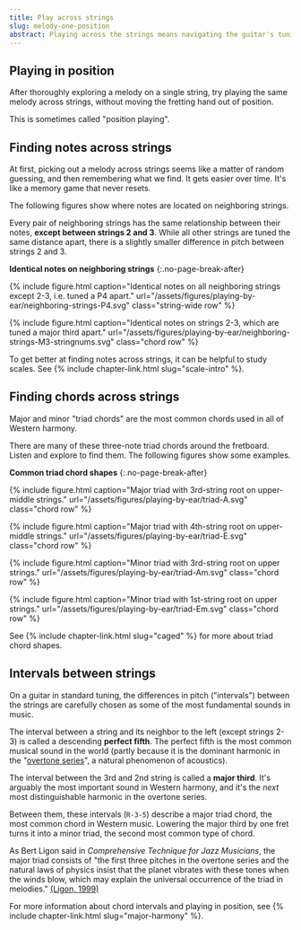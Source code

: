 ```yaml
---
title: Play across strings 
slug: melody-one-position
abstract: Playing across the strings means navigating the guitar's tuning. 
---
```


## Playing in position

After thoroughly exploring a melody on a single string,
try playing the same melody across strings,
without moving the fretting hand out of position.

This is sometimes called "position playing".

## Finding notes across strings

At first,
picking out a melody across strings seems like a matter of random guessing,
and then remembering what we find.
It gets easier over time.
It's like a memory game that never resets.

The following figures show where notes are located on neighboring strings.

Every pair of neighboring strings has the same relationship between their notes,
**except between strings 2 and 3**.
While all other strings are tuned the same distance apart,
there is a slightly smaller difference in pitch between strings 2 and 3.

**Identical notes on neighboring strings**
{:.no-page-break-after}

{% include figure.html
    caption="Identical notes on all neighboring strings except 2-3, i.e. tuned a P4 apart."
    url="/assets/figures/playing-by-ear/neighboring-strings-P4.svg"
    class="string-wide row"
%}

{% include figure.html
    caption="Identical notes on strings 2-3, which are tuned a major third apart."
    url="/assets/figures/playing-by-ear/neighboring-strings-M3-stringnums.svg"
    class="chord row"
%}

To get better at finding notes across strings,
it can be helpful to study scales.
See {% include chapter-link.html slug="scale-intro" %}.

## Finding chords across strings

Major and minor "triad chords" are the most common chords used in all of Western harmony.

There are many of these three-note triad chords around the fretboard.
Listen and explore to find them.
The following figures show some examples.

**Common triad chord shapes**
{:.no-page-break-after}

{% include figure.html
    caption="Major triad with 3rd-string root on upper-middle strings."
    url="/assets/figures/playing-by-ear/triad-A.svg"
    class="chord row"
%}

{% include figure.html
    caption="Major triad with 4th-string root on upper-middle strings."
    url="/assets/figures/playing-by-ear/triad-E.svg"
    class="chord row"
%}

{% include figure.html
    caption="Minor triad with 3rd-string root on upper strings."
    url="/assets/figures/playing-by-ear/triad-Am.svg"
    class="chord row"
%}

{% include figure.html
    caption="Minor triad with 1st-string root on upper strings."
    url="/assets/figures/playing-by-ear/triad-Em.svg"
    class="chord row"
%}

See {% include chapter-link.html slug="caged" %} for more about triad chord shapes.

## Intervals between strings

On a guitar in standard tuning,
the differences in pitch ("intervals") between the strings are carefully chosen as some of the most fundamental sounds in music. 

The interval between a string and its neighbor to the left (except strings 2-3) is called a descending **perfect fifth**.
The perfect fifth is the most common musical sound in the world 
(partly because it is the dominant harmonic in the "[overtone series](glossary.html#overtone-series)",
a natural phenomenon of acoustics).

The interval between the 3rd and 2nd string is called a **major third**.
It's arguably the most important sound in Western harmony,
and it's the *next* most distinguishable harmonic in the overtone series.

Between them,
these intervals (`R-3-5`) describe a major triad chord,
the most common chord in Western music.
Lowering the major third by one fret turns it into a minor triad, the second most common type of chord.

As Bert Ligon said in *Comprehensive Technique for Jazz Musicians*, 
the major triad consists of "the first three pitches in the overtone series 
and the natural laws of physics insist that the planet vibrates with these tones when the winds blow, 
which may explain the universal occurrence of the triad in melodies."
[(Ligon, 1999)](references.html#ligon-1999)

For more information about chord intervals and playing in position,
see {% include chapter-link.html slug="major-harmony" %}.
